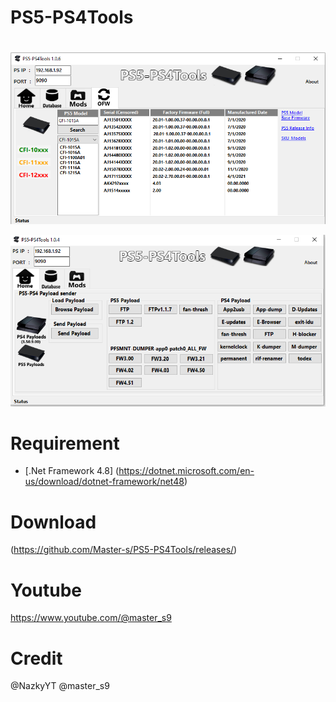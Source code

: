 # PS5-PS4Tools
# 


![image](https://github.com/Master-s/PS5-PS4Tools/blob/main/PS5-PS4Toolsv1.0.6_.png)


![image](https://github.com/Master-s/PS5-PS4Tools/blob/main/PS51.2.png)


# Requirement
- [.Net Framework 4.8]
(https://dotnet.microsoft.com/en-us/download/dotnet-framework/net48)


# Download
(https://github.com/Master-s/PS5-PS4Tools/releases/)

# Youtube
https://www.youtube.com/@master_s9


# Credit
@NazkyYT
@master_s9
